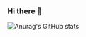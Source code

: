 ### Hi there 👋

![Anurag's GitHub stats](https://github-readme-stats.vercel.app/api?username=MrKangM&count_private=true&show_icons=true)


